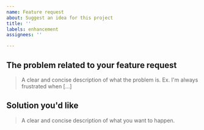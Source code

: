 ```yaml
---
name: Feature request
about: Suggest an idea for this project
title: ''
labels: enhancement
assignees: ''

---
```


## The problem related to your feature request

> A clear and concise description of what the problem is. Ex. I'm always frustrated when [...]

## Solution you'd like

> A clear and concise description of what you want to happen.
